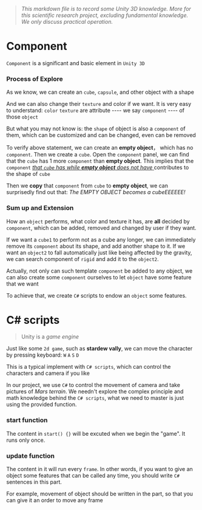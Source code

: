 > *This markdown file is to record some Unity 3D knowledge.
More for this scientific research project, excluding fundamental knowledge.
We only discuss practical operation.*

# Component
`Component` is a significant and basic element in `Unity 3D`

### Process of Explore
As we know, we can create an `cube`, `capsule`, and other object with a shape

And we can also change their `texture` and color if we want. It is very easy to understand: `color` `texture` are attribute ---- we say `component` ---- of those `object`

But what you may not know is: the `shape` of object is also a `component` of them, which can be customized and can be changed, even can be removed

To verify above statement, we can create an **empty object**， which has no `component`.
Then we create a `cube`. Open the `component` panel, we can find that the `cube` has 1 more `component` than **empty object**. This implies that the `component` <u> _that `cube` has while **empty object** does not have_ </u> contributes to the shape of `cube` 

Then we **copy** that `component` from `cube` to **empty object**, we can surprisedly find out that: *The EMPTY OBJECT becomes a cubeEEEEEE!*

### Sum up and Extension
How an `object` performs, what color and texture it has, are **all** decided by `component`, which can be added, removed and changed by user if they want.

If we want a `cube1` to perform not as a cube any longer, we can immediately remove its `component` about its shape, and add another shape to it.
If we want an `object2` to fall automatically just like being affected by the gravity, we can search component of `rigid` and add it to the `object2`.

Actually, not only can such template `component` be added to any object, we can also create some `component` ourselves to let `object` have some feature that we want

To achieve that, we create `C#` scripts to endow an `object` some features.

# C# scripts

> Unity is a _game engine_

Just like some `2d game`, such as **stardew vally**, we can move the character by pressing keyboard: `W` `A` `S` `D`

This is a typical implement with `C# scripts`, which can control the characters and camera if you like

In our project, we use `C#` to control the movement of camera and take pictures of _Mars terrain_.
We needn't explore the complex principle and math knowledge behind the `C# scripts`, what we need to master is just using the provided function.

### start function
The content in `start() {}` will be excuted when we begin the "game". It runs only once.

### update function
The content in it will run every `frame`. In other words, if you want to give an object some features that can be called any time, you should write `C#` sentences in this part.

For example, movement of object should be written in the part, so that you can give it an order to move any frame


